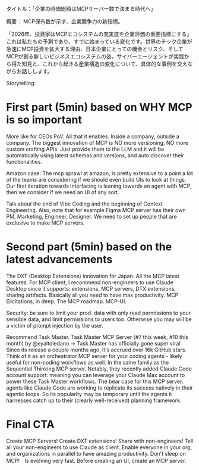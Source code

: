 タイトル：「企業の時価総額はMCPサーバー数で決まる時代へ」

概要：
MCP保有数が示す、企業競争力の新指標。

「2026年、投資家はMCPエコシステムの充実度を企業評価の重要指標にする」
これは私たちの予測であり、すでに始まっている変化です。世界のテック企業が急速にMCP投資を拡大する理由、日本企業にとっての機会とリスク、そしてMCPが創る新しいビジネスエコシステムの姿。サイバーエージェントが実践から得た知見と、これから起きる産業構造の変化について、具体的な事例を交えながらお話しします。


Storytelling:

# First part (5min) based on WHY MCP is so important
More like for CEOs PoV.
All that it enables. Inside a company, outside a company.
The biggest innovation of MCP is NO more versioning, NO more custom crafting APIs.
Just provide them to the LLM and it will be automatically using latest schemas and versions, and auto discover their functionalities.

Amazon case: The mcp sprawl at amazon, is pretty extensive to a point a lot of the teams are considering if we should even build UIs to look at things. Our first iteration towards interfacing is leaning towards an agent with MCP, then we consider if we need an UI of any sort.

Talk about the end of Vibe Coding and the beginning of Context Engineering.
Also, note that for example Figma MCP server has their own PM, Marketing, Engineer, Designer. We need to set up people that are exclusive to make MCP servers.

# Second part (5min) based on the latest advancements
The DXT (Desktop Extensions) innovation for Japan.
All the MCP latest features.
For MCP client, I recommend non-engineers to use Claude Desktop since it supports: extensions, MCP servers, DTX extensions, sharing artifacts. Basically all you need to have max productivity.
MCP Elicitations, in deep.
The MCP roadmap.
MCP-UI.

Security: be sure to limit your prod. data with only read permissions to your sensible data, and limit permissions to users too.
Otherwise you may will be a victim of prompt injection by the user.

Recommend Task Master.
Task Master MCP Server (#7 this week, #10 this month) by @eyaltoledano
→ Task Master has officially gone super viral. Since its release a couple months ago, it's accrued over 16k GitHub stars. Think of it as an orchestrator MCP server for your coding agents - likely useful for non-coding workflows as well. In the same family as the Sequential Thinking MCP server. Notably, they recently added Claude Code account support: meaning you can leverage your Claude Max account to power these Task Master workflows. The bear case for this MCP server: agents like Claude Code are working to replicate its success natively in their agentic loops. So its popularity may be temporary until the agents it harnesses catch up to their (clearly well-received) planning framework.


# Final CTA
Create MCP Servers!
Create DXT extensions!
Share with non-engineers!
Tell all your non-engineers to use Claude as client.
Enable everyone in your org, and organizations in parallel to have amazing productivity.
Don't sleep on MCP!　Is evolving very fast.
Before creating an UI, create an MCP server.